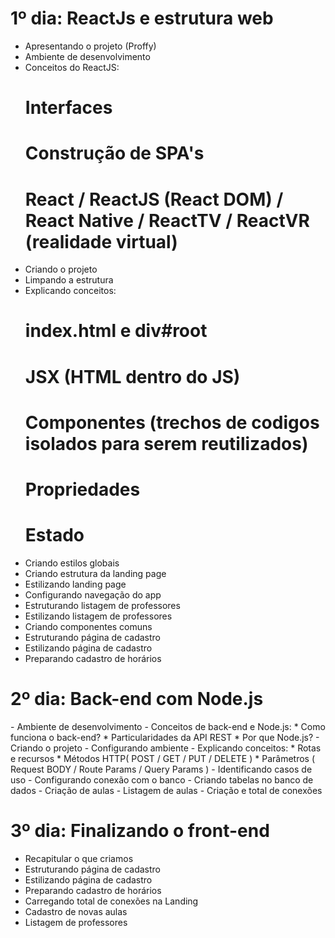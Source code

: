 
<h1>1º dia: ReactJs e estrutura web</h1>

- Apresentando o projeto (Proffy)
- Ambiente de desenvolvimento
- Conceitos do ReactJS:
  # Interfaces
  # Construção de SPA's
  # React / ReactJS (React DOM) / React Native / ReactTV / ReactVR (realidade virtual)
- Criando o projeto
- Limpando a estrutura
- Explicando conceitos:
  # index.html e div#root
  # JSX (HTML dentro do JS)
  # Componentes (trechos de codigos isolados para serem reutilizados)
  # Propriedades
  # Estado
- Criando estilos globais
- Criando estrutura da landing page
- Estilizando landing page
- Configurando navegação do app
- Estruturando listagem de professores
- Estilizando listagem de professores
- Criando componentes comuns
- Estruturando página de cadastro
- Estilizando página de cadastro
- Preparando cadastro de horários


<h1>2º dia: Back-end com Node.js</h1>
- Ambiente de desenvolvimento
- Conceitos de back-end e Node.js:
  * Como funciona o back-end?
  * Particularidades da API REST
  * Por que Node.js?
- Criando o projeto
- Configurando ambiente
- Explicando conceitos:
  * Rotas e recursos
  * Métodos HTTP( POST / GET / PUT / DELETE )
  * Parâmetros ( Request BODY / Route Params / Query Params )
- Identificando casos de uso
- Configurando conexão com o banco
- Criando tabelas no banco de dados
- Criação de aulas
- Listagem de aulas
- Criação e total de conexões


<h1>3º dia: Finalizando o front-end</h1>

- Recapitular o que criamos
- Estruturando página de cadastro
- Estilizando página de cadastro
- Preparando cadastro de horários
- Carregando total de conexões na Landing
- Cadastro de novas aulas
- Listagem de professores
